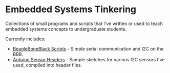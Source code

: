 # Embedded Systems Tinkering
Collections of small programs and scripts that I've written or used to teach embedded systems concepts to undergraduate students. 

Currently includes:
* [BeagleBoneBlack Scripts](https://github.com/NickCapurso/Embedded-Systems-Tinkering/blob/master/BeagleBoneBlack-Scripts) - Simple serial communication and I2C on the BBB.
* [Arduino Sensor Headers](https://github.com/NickCapurso/Embedded-Systems-Tinkering/blob/master/Arduino-Sensor-Headers) - Sample sketches for various I2C sensors I've used, compiled into header files.
